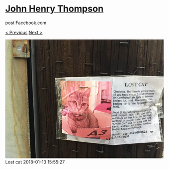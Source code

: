 # [John Henry Thompson](../README.md)
post Facebook.com

[< Previous](2018-01-13-2.md) [Next >](2017-12-22-1.md)

[![](../media/2018-01-13/Timeline-Photos-Lost-cat.jpg)](../README.md)
Lost cat
2018-01-13 15:55:27